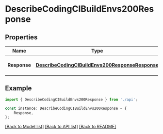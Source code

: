 # DescribeCodingCIBuildEnvs200Response


## Properties

Name | Type | Description | Notes
------------ | ------------- | ------------- | -------------
**Response** | [**DescribeCodingCIBuildEnvs200ResponseResponse**](DescribeCodingCIBuildEnvs200ResponseResponse.md) |  | [optional] [default to undefined]

## Example

```typescript
import { DescribeCodingCIBuildEnvs200Response } from './api';

const instance: DescribeCodingCIBuildEnvs200Response = {
    Response,
};
```

[[Back to Model list]](../README.md#documentation-for-models) [[Back to API list]](../README.md#documentation-for-api-endpoints) [[Back to README]](../README.md)
